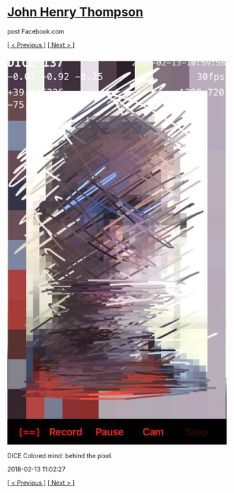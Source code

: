 # [John Henry Thompson](../README.md)
post Facebook.com

[[ < Previous ]](2018-02-14-1.md) [[ Next > ]](2018-02-11-1.md)

[![](../media/2018-02-13/Timeline-Photos-DICE-Colored-mind-behind-the-pixel.jpg)](../README.md)

DICE Colored mind: behind the pixel.

2018-02-13 11:02:27

[[ < Previous ]](2018-02-14-1.md) [[ Next > ]](2018-02-11-1.md)